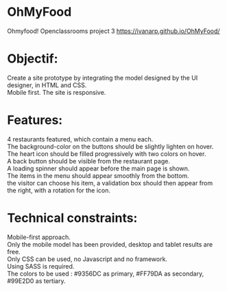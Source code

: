 # OhMyFood
Ohmyfood! Openclassrooms project 3 https://ivanarp.github.io/OhMyFood/

# Objectif:

Create a site prototype by integrating the model designed by the UI designer, in HTML and CSS.<br>
Mobile first. The site is responsive.

# Features:

4 restaurants featured, which contain a menu each.<br>
The background-color on the buttons should be slightly lighten on hover.<br>
The heart icon should be filled progressively with two colors on hover.<br>
A back button should be visible from the restaurant page.<br>
A loading spinner should appear before the main page is shown.<br>
The items in the menu should appear smoothly from the bottom.<br>
the visitor can choose his item, a validation box should then appear from the right, with a rotation for the icon.<br>

# Technical constraints:

Mobile-first approach.<br>
Only the mobile model has been provided, desktop and tablet results are free.<br>
Only CSS can be used, no Javascript and no framework.<br>
Using SASS is required.<br>
The colors to be used : #9356DC as primary, #FF79DA as secondary, #99E2D0 as tertiary.<br>

